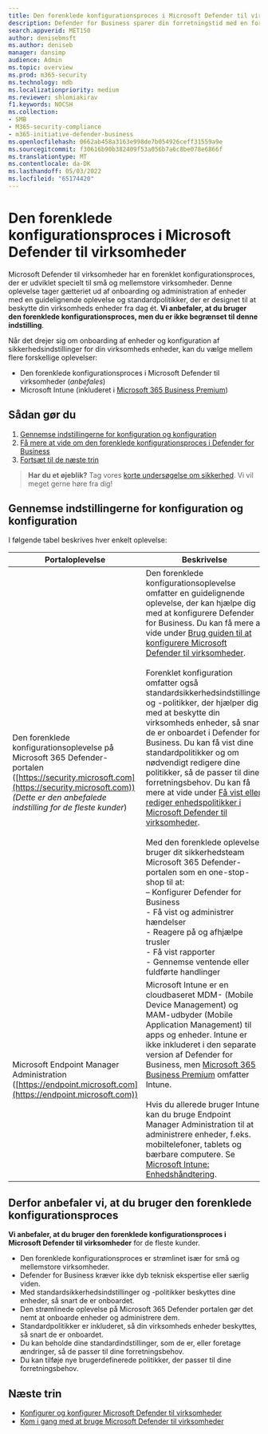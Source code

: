 ```yaml
---
title: Den forenklede konfigurationsproces i Microsoft Defender til virksomheder
description: Defender for Business sparer din forretningstid med en forenklet konfigurationsproces. Se, hvordan det fungerer, og beskyt din virksomhed fra dag ét.
search.appverid: MET150
author: denisebmsft
ms.author: deniseb
manager: dansimp
audience: Admin
ms.topic: overview
ms.prod: m365-security
ms.technology: mdb
ms.localizationpriority: medium
ms.reviewer: shlomiakirav
f1.keywords: NOCSH
ms.collection:
- SMB
- M365-security-compliance
- m365-initiative-defender-business
ms.openlocfilehash: 0662ab458a3163e998de7b054926ceff31559a9e
ms.sourcegitcommit: f30616b90b382409f53a056b7a6c8be078e6866f
ms.translationtype: MT
ms.contentlocale: da-DK
ms.lasthandoff: 05/03/2022
ms.locfileid: "65174420"
---
```

# <a name="the-simplified-configuration-process-in-microsoft-defender-for-business"></a>Den forenklede konfigurationsproces i Microsoft Defender til virksomheder

Microsoft Defender til virksomheder har en forenklet konfigurationsproces, der er udviklet specielt til små og mellemstore virksomheder. Denne oplevelse tager gætteriet ud af onboarding og administration af enheder med en guidelignende oplevelse og standardpolitikker, der er designet til at beskytte din virksomheds enheder fra dag ét. **Vi anbefaler, at du bruger den forenklede konfigurationsproces, men du er ikke begrænset til denne indstilling**.

Når det drejer sig om onboarding af enheder og konfiguration af sikkerhedsindstillinger for din virksomheds enheder, kan du vælge mellem flere forskellige oplevelser: 

- Den forenklede konfigurationsproces i Microsoft Defender til virksomheder (*anbefales*) 
- Microsoft Intune (inkluderet i [Microsoft 365 Business Premium](../../business-premium/index.md))

## <a name="what-to-do"></a>Sådan gør du

1. [Gennemse indstillingerne for konfiguration og konfiguration](#review-your-setup-and-configuration-options)
2. [Få mere at vide om den forenklede konfigurationsproces i Defender for Business](#why-we-recommend-using-the-simplified-configuration-process)
3. [Fortsæt til de næste trin](#next-steps)

>
> **Har du et øjeblik?**
> Tag vores <a href="https://microsoft.qualtrics.com/jfe/form/SV_0JPjTPHGEWTQr4y" target="_blank">korte undersøgelse om sikkerhed</a>. Vi vil meget gerne høre fra dig!
>

## <a name="review-your-setup-and-configuration-options"></a>Gennemse indstillingerne for konfiguration og konfiguration

I følgende tabel beskrives hver enkelt oplevelse:

| Portaloplevelse  | Beskrivelse  |
|---------|---------|
| Den forenklede konfigurationsoplevelse på Microsoft 365 Defender-portalen ([https://security.microsoft.com](https://security.microsoft.com)) <br/>*(Dette er den anbefalede indstilling for de fleste kunder*)  | Den forenklede konfigurationsoplevelse omfatter en guidelignende oplevelse, der kan hjælpe dig med at konfigurere Defender for Business. Du kan få mere at vide under [Brug guiden til at konfigurere Microsoft Defender til virksomheder](mdb-use-wizard.md).<br/><br/>Forenklet konfiguration omfatter også standardsikkerhedsindstillinger og -politikker, der hjælper dig med at beskytte din virksomheds enheder, så snart de er onboardet i Defender for Business. Du kan få vist dine standardpolitikker og om nødvendigt redigere dine politikker, så de passer til dine forretningsbehov. Du kan få mere at vide under [Få vist eller rediger enhedspolitikker i Microsoft Defender til virksomheder](mdb-view-edit-policies.md).<br/><br/>Med den forenklede oplevelse bruger dit sikkerhedsteam Microsoft 365 Defender-portalen som en one-stop-shop til at: <br/>– Konfigurer Defender for Business <br/>- Få vist og administrer hændelser<br/>- Reagere på og afhjælpe trusler<br/>- Få vist rapporter<br/>- Gennemse ventende eller fuldførte handlinger  |
| Microsoft Endpoint Manager Administration ([https://endpoint.microsoft.com](https://endpoint.microsoft.com))  | Microsoft Intune er en cloudbaseret MDM- (Mobile Device Management) og MAM-udbyder (Mobile Application Management) til apps og enheder. Intune er ikke inkluderet i den separate version af Defender for Business, men [Microsoft 365 Business Premium](../../business-premium/index.md) omfatter Intune.<br/><br/>Hvis du allerede bruger Intune, kan du bruge Endpoint Manager Administration til at administrere enheder, f.eks. mobiltelefoner, tablets og bærbare computere. Se [Microsoft Intune: Enhedshåndtering](/mem/intune/fundamentals/what-is-device-management). |

## <a name="why-we-recommend-using-the-simplified-configuration-process"></a>Derfor anbefaler vi, at du bruger den forenklede konfigurationsproces

**Vi anbefaler, at du bruger den forenklede konfigurationsproces i Microsoft Defender til virksomheder** for de fleste kunder. 

- Den forenklede konfigurationsproces er strømlinet især for små og mellemstore virksomheder. 
- Defender for Business kræver ikke dyb teknisk ekspertise eller særlig viden. 
- Med standardsikkerhedsindstillinger og -politikker beskyttes dine enheder, så snart de er onboardet.
- Den strømlinede oplevelse på Microsoft 365 Defender portalen gør det nemt at onboarde enheder og administrere dem. 
- Standardpolitikker er inkluderet, så din virksomheds enheder beskyttes, så snart de er onboardet.
- Du kan beholde dine standardindstillinger, som de er, eller foretage ændringer, så de passer til dine forretningsbehov. 
- Du kan tilføje nye brugerdefinerede politikker, der passer til dine forretningsbehov.

## <a name="next-steps"></a>Næste trin

- [Konfigurer og konfigurer Microsoft Defender til virksomheder](mdb-setup-configuration.md)
- [Kom i gang med at bruge Microsoft Defender til virksomheder](mdb-get-started.md)
